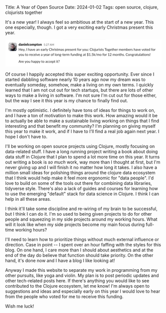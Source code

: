 Title: A Year of Open Source
Date: 2024-01-02
Tags: open source, clojure, clojurists together

It's a new year! I always feel so ambitious at the start of a new year. This one especially, though. I got a very exciting early Christmas present this year.

![Daniel's very exciting message!](/assets/2024-01-02-clj-together-message.jpg)

Of course I happily accepted this super exciting opportunity. Ever since I started dabbling software nearly 10 years ago now my dream was to eventually someday, somehow, make a living on my own terms. I quickly learned that I am not cut out for tech startups, but there are lots of other ways to make a living in software. I'm not sure I'm cut out for those either, but the way I see it this year is my chance to finally find out.

I'm mostly optimistic. I definitely have tons of ideas for things to work on, and I have a ton of motivation to make this work. How amazing would it be to actually be able to make a sustainable living working on things that I find interesting and that benefit my community? I'm planning on giving myself this year to make it work, and if I have to I'll find a real job again next year. I hope I don't have to.

I'll be working on open source projects using Clojure, mostly focusing on data-related stuff. I have a long running project writing a book about doing data stuff in Clojure that I plan to spend a lot more time on this year. It turns out writing a book is _so much_ work, way more than I thought at first, but I'm never giving up and I will finish it no matter how long it takes. I also have a million small ideas for polishing things around the clojure data ecosystem that I think would help make it feel more ergonomic for "data people". I'd love to build on some of the tools out there for combining data libraries, tidyverse style. There's also a lack of guides and courses for learning how to use the emerging "default" stack for data science in Clojure. I think I can help in all these areas.

I think it'll take some discipline and re-wiring of my brain to be successful, but I think I can do it. I'm so used to being given projects to do for other people and squeezing in my side projects around my working hours. What will it look like when my side projects become my main focus during full-time working hours?

I'll need to learn how to prioritize things without much external influence or direction. Case in point -- I spent over an hour faffing with the styles for this blog. On one hand, I care more than I should about aesthetics and at the end of the day do believe that function should take priority. On the other hand, it's done now and I have a blog I like looking at!

Anyway I made this website to separate my work in programming from my other pursuits, like yoga and violin. My plan is to post periodic updates and other tech-related posts here. If there's anything you would like to see contributed to the Clojure ecosystem, let me know! I'm always open to suggestions and ideas and especially early on this year I would love to hear from the people who voted for me to receive this funding.

Wish me luck!